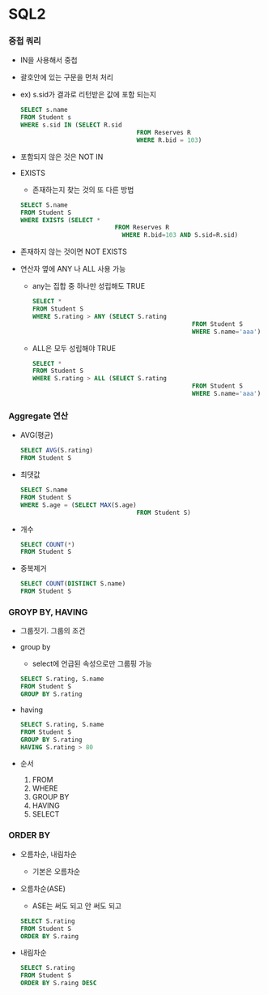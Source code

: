 # SQL2

### 중첩 쿼리

- IN을 사용해서 중첩
- 괄호안에 있는 구문을 먼처 처리
- ex) s.sid가 결과로 리턴받은 값에 포함 되는지
  
    ```sql
    SELECT s.name
    FROM Student s
    WHERE s.sid IN (SELECT R.sid
    								FROM Reserves R
    								WHERE R.bid = 103)
    ```
    
- 포함되지 않은 것은 NOT IN
- EXISTS
    - 존재하는지 찾는 것의 또 다른 방법
    
    ```sql
    SELECT S.name
    FROM Student S
    WHERE EXISTS (SELECT *
    						  FROM Reserves R
    							WHERE R.bid=103 AND S.sid=R.sid)
    ```
    
- 존재하지 않는 것이면 NOT EXISTS
- 연산자 옆에 ANY 나 ALL 사용 가능
    - any는 집합 중 하나만 성립해도 TRUE
      
        ```sql
        SELECT *
        FROM Student S
        WHERE S.rating > ANY (SELECT S.rating
        											FROM Student S
        											WHERE S.name='aaa')
        ```
        
    - ALL은 모두 성립해야 TRUE
      
        ```sql
        SELECT *
        FROM Student S
        WHERE S.rating > ALL (SELECT S.rating
        											FROM Student S
        											WHERE S.name='aaa')
        ```
        

### Aggregate 연산

- AVG(평균)
  
    ```sql
    SELECT AVG(S.rating)
    FROM Student S
    ```
    
- 최댓값
  
    ```sql
    SELECT S.name
    FROM Student S
    WHERE S.age = (SELECT MAX(S.age)
    								FROM Student S)
    ```
    
- 개수
  
    ```sql
    SELECT COUNT(*)
    FROM Student S
    ```
    
- 중복제거
  
    ```sql
    SELECT COUNT(DISTINCT S.name)
    FROM Student S
    ```
    

### GROYP BY, HAVING

- 그룹짓기. 그룹의 조건
- group by
    - select에 언급된 속성으로만 그룹핑 가능
    
    ```sql
    SELECT S.rating, S.name
    FROM Student S
    GROUP BY S.rating
    ```
    
- having
  
    ```sql
    SELECT S.rating, S.name
    FROM Student S
    GROUP BY S.rating
    HAVING S.rating > 80
    ```
    
- 순서
    1. FROM
    2. WHERE
    3. GROUP BY
    4. HAVING
    5. SELECT

### ORDER BY

- 오름차순, 내림차순
    - 기본은 오름차순
- 오름차순(ASE)
    - ASE는 써도 되고 안 써도 되고
    
    ```sql
    SELECT S.rating
    FROM Student S
    ORDER BY S.raing
    ```
    
- 내림차순
  
    ```sql
    SELECT S.rating
    FROM Student S
    ORDER BY S.raing DESC
    ```